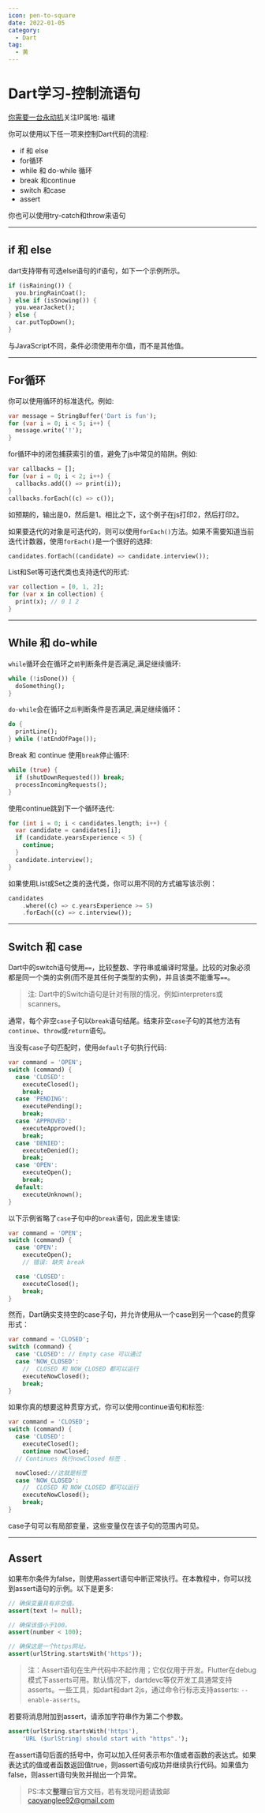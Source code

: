 ```yaml
---
icon: pen-to-square
date: 2022-01-05
category:
  - Dart
tag:
  - 黄
---
```


# Dart学习-控制流语句


[你需要一台永动机](https://www.jianshu.com/u/984fc7a6d527)关注IP属地: 福建



你可以使用以下任一项来控制Dart代码的流程:

- if 和 else
- for循环
- while 和 do-while 循环
- break 和continue
- switch 和case
- assert

你也可以使用try-catch和throw来语句

------

## if 和 else

dart支持带有可选else语句的if语句，如下一个示例所示。



```dart
if (isRaining()) {
  you.bringRainCoat();
} else if (isSnowing()) {
  you.wearJacket();
} else {
  car.putTopDown();
}
```

与JavaScript不同，条件必须使用布尔值，而不是其他值。

------

## For循环

你可以使用循环的标准迭代。例如:



```dart
var message = StringBuffer('Dart is fun');
for (var i = 0; i < 5; i++) {
  message.write('!');
}
```

for循环中的闭包捕获索引的值，避免了js中常见的陷阱。例如:



```dart
var callbacks = [];
for (var i = 0; i < 2; i++) {
  callbacks.add(() => print(i));
}
callbacks.forEach((c) => c());
```

如预期的，输出是0，然后是1。相比之下，这个例子在js打印2，然后打印2。

如果要迭代的对象是可迭代的，则可以使用`forEach()`方法。如果不需要知道当前迭代计数器，使用`forEach()`是一个很好的选择:



```dart
candidates.forEach((candidate) => candidate.interview());
```

List和Set等可迭代类也支持迭代的形式:



```dart
var collection = [0, 1, 2];
for (var x in collection) {
  print(x); // 0 1 2
}
```

------

## While 和 do-while

`while`循环会在循环之`前`判断条件是否满足,满足继续循环:



```dart
while (!isDone()) {
  doSomething();
}
```

`do-while`会在循环之`后`判断条件是否满足,满足继续循环：



```dart
do {
  printLine();
} while (!atEndOfPage());
```

Break 和 continue
使用`break`停止循环:



```dart
while (true) {
  if (shutDownRequested()) break;
  processIncomingRequests();
}
```

使用continue跳到下一个循环迭代:



```dart
for (int i = 0; i < candidates.length; i++) {
  var candidate = candidates[i];
  if (candidate.yearsExperience < 5) {
    continue;
  }
  candidate.interview();
}
```

如果使用List或Set之类的迭代类，你可以用不同的方式编写该示例：



```dart
candidates
    .where((c) => c.yearsExperience >= 5)
    .forEach((c) => c.interview());
```

------

## Switch 和 case

Dart中的switch语句使用`==`，比较整数、字符串或编译时常量。比较的对象必须都是同一个类的实例(而不是其任何子类型的实例)，并且该类不能重写`==`。

> 注: Dart中的Switch语句是针对有限的情况，例如interpreters或scanners。

通常，每个非空`case`子句以`break`语句结尾。结束非空`case`子句的其他方法有`continue`、`throw`或`return`语句。

当没有`case`子句匹配时，使用`default`子句执行代码:



```dart
var command = 'OPEN';
switch (command) {
  case 'CLOSED':
    executeClosed();
    break;
  case 'PENDING':
    executePending();
    break;
  case 'APPROVED':
    executeApproved();
    break;
  case 'DENIED':
    executeDenied();
    break;
  case 'OPEN':
    executeOpen();
    break;
  default:
    executeUnknown();
}
```

以下示例省略了`case`子句中的`break`语句，因此发生错误:



```dart
var command = 'OPEN';
switch (command) {
  case 'OPEN':
    executeOpen();
    // 错误: 缺失 break

  case 'CLOSED':
    executeClosed();
    break;
}
```

然而，Dart确实支持空的case子句，并允许使用从一个case到另一个case的贯穿形式：



```dart
var command = 'CLOSED';
switch (command) {
  case 'CLOSED': // Empty case 可以通过
  case 'NOW_CLOSED':
    //  CLOSED 和 NOW_CLOSED 都可以运行
    executeNowClosed();
    break;
}
```

如果你真的想要这种贯穿方式，你可以使用continue语句和标签:



```dart
var command = 'CLOSED';
switch (command) {
  case 'CLOSED':
    executeClosed();
    continue nowClosed;
  // Continues 执行nowClosed 标签 .

  nowClosed://这就是标签
  case 'NOW_CLOSED':
    //  CLOSED 和 NOW_CLOSED 都可以运行
    executeNowClosed();
    break;
}
```

case子句可以有局部变量，这些变量仅在该子句的范围内可见。

------

## Assert

如果布尔条件为false，则使用assert语句中断正常执行。在本教程中，你可以找到assert语句的示例。以下是更多:



```dart
// 确保变量具有非空值。
assert(text != null);

// 确保该值小于100。
assert(number < 100);

// 确保这是一个https网址。
assert(urlString.startsWith('https'));
```

> 注：Assert语句在生产代码中不起作用；它仅仅用于开发。Flutter在debug模式下asserts可用。默认情况下，dartdevc等仅开发工具通常支持asserts。一些工具，如dart和dart 2js，通过命令行标志支持asserts: `--enable-asserts`。

若要将消息附加到assert，请添加字符串作为第二个参数。



```dart
assert(urlString.startsWith('https'),
    'URL ($urlString) should start with "https".');
```

在assert语句后面的括号中，你可以加入任何表示布尔值或者函数的表达式。如果表达式的值或者函数返回值true，则assert语句成功并继续执行代码。如果值为false，则assert语句失败并抛出一个异常。

> PS:本文**整理**自官方文档，若有发现问题请致邮 [caoyanglee92@gmail.com](mailto:caoyanglee92@gmail.com)